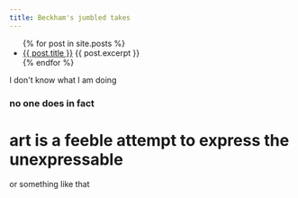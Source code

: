 ```yaml
---
title: Beckham's jumbled takes
---
```


<ul>
  {% for post in site.posts %}
    <li>
      <a href="{{site.baseurl}}{{ post.url }}">{{ post.title }}</a>
      {{ post.excerpt }}
    </li>
  {% endfor %}
</ul>

I don't know what I am doing
### no one does in fact

# art is a feeble attempt to express the unexpressable

or something like that
